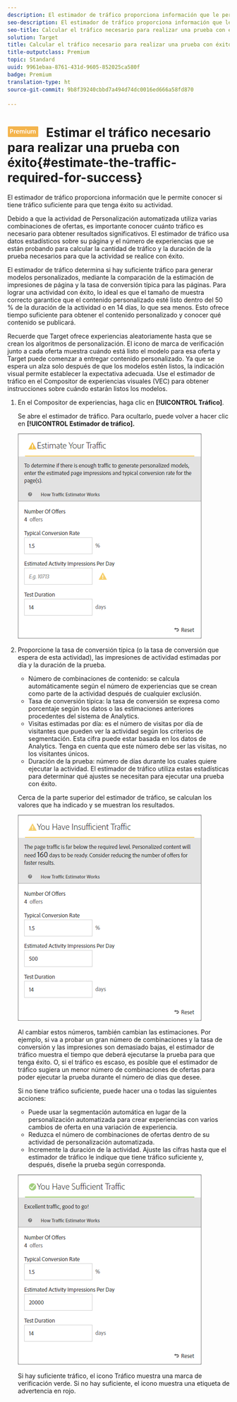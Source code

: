 ```yaml
---
description: El estimador de tráfico proporciona información que le permite conocer si tiene tráfico suficiente para que tenga éxito su actividad.
seo-description: El estimador de tráfico proporciona información que le permite conocer si tiene tráfico suficiente para que tenga éxito su actividad.
seo-title: Calcular el tráfico necesario para realizar una prueba con éxito
solution: Target
title: Calcular el tráfico necesario para realizar una prueba con éxito
title-outputclass: Premium
topic: Standard
uuid: 9961ebaa-8761-431d-9605-852025ca580f
badge: Premium
translation-type: ht
source-git-commit: 9b8f39240cbbd7a494d74dc0016ed666a58fd870

---
```



# ![PREMIUM](/help/assets/premium.png) Estimar el tráfico necesario para realizar una prueba con éxito{#estimate-the-traffic-required-for-success}

El estimador de tráfico proporciona información que le permite conocer si tiene tráfico suficiente para que tenga éxito su actividad.

Debido a que la actividad de Personalización automatizada utiliza varias combinaciones de ofertas, es importante conocer cuánto tráfico es necesario para obtener resultados significativos. El estimador de tráfico usa datos estadísticos sobre su página y el número de experiencias que se están probando para calcular la cantidad de tráfico y la duración de la prueba necesarios para que la actividad se realice con éxito.

El estimador de tráfico determina si hay suficiente tráfico para generar modelos personalizados, mediante la comparación de la estimación de impresiones de página y la tasa de conversión típica para las páginas. Para lograr una actividad con éxito, lo ideal es que el tamaño de muestra correcto garantice que el contenido personalizado esté listo dentro del 50 % de la duración de la actividad o en 14 días, lo que sea menos. Esto ofrece tiempo suficiente para obtener el contenido personalizado y conocer qué contenido se publicará.

Recuerde que Target ofrece experiencias aleatoriamente hasta que se crean los algoritmos de personalización. El icono de marca de verificación junto a cada oferta muestra cuándo está listo el modelo para esa oferta y Target puede comenzar a entregar contenido personalizado. Ya que se espera un alza solo después de que los modelos estén listos, la indicación visual permite establecer la expectativa adecuada. Use el estimador de tráfico en el Compositor de experiencias visuales (VEC) para obtener instrucciones sobre cuándo estarán listos los modelos.

1. En el Compositor de experiencias, haga clic en **[!UICONTROL Tráfico]**.

   Se abre el estimador de tráfico. Para ocultarlo, puede volver a hacer clic en **[!UICONTROL Estimador de tráfico].**

   ![](assets/ap_est.png)

1. Proporcione la tasa de conversión típica (o la tasa de conversión que espera de esta actividad), las impresiones de actividad estimadas por día y la duración de la prueba.

   * Número de combinaciones de contenido: se calcula automáticamente según el número de experiencias que se crean como parte de la actividad después de cualquier exclusión.
   * Tasa de conversión típica: la tasa de conversión se expresa como porcentaje según los datos o las estimaciones anteriores procedentes del sistema de Analytics.
   * Visitas estimadas por día: es el número de visitas por día de visitantes que pueden ver la actividad según los criterios de segmentación. Esta cifra puede estar basada en los datos de Analytics. Tenga en cuenta que este número debe ser las visitas, no los visitantes únicos.
   * Duración de la prueba: número de días durante los cuales quiere ejecutar la actividad.
   El estimador de tráfico utiliza estas estadísticas para determinar qué ajustes se necesitan para ejecutar una prueba con éxito.

   Cerca de la parte superior del estimador de tráfico, se calculan los valores que ha indicado y se muestran los resultados.

   ![](assets/ap_est_no.png)

   Al cambiar estos números, también cambian las estimaciones. Por ejemplo, si va a probar un gran número de combinaciones y la tasa de conversión y las impresiones son demasiado bajas, el estimador de tráfico muestra el tiempo que deberá ejecutarse la prueba para que tenga éxito. O, si el tráfico es escaso, es posible que el estimador de tráfico sugiera un menor número de combinaciones de ofertas para poder ejecutar la prueba durante el número de días que desee.

   Si no tiene tráfico suficiente, puede hacer una o todas las siguientes acciones:

   * Puede usar la segmentación automática en lugar de la personalización automatizada para crear experiencias con varios cambios de oferta en una variación de experiencia.
   * Reduzca el número de combinaciones de ofertas dentro de su actividad de personalización automatizada.
   * Incremente la duración de la actividad.
   Ajuste las cifras hasta que el estimador de tráfico le indique que tiene tráfico suficiente y, después, diseñe la prueba según corresponda.

   ![](assets/ap_est_yes.png)

   Si hay suficiente tráfico, el icono Tráfico muestra una marca de verificación verde. Si no hay suficiente, el icono muestra una etiqueta de advertencia en rojo.
